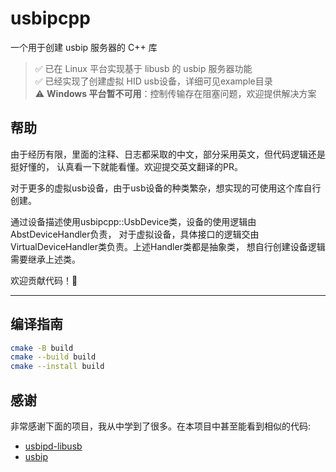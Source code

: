 # usbipcpp

一个用于创建 usbip 服务器的 C++ 库

> ✅ 已在 Linux 平台实现基于 libusb 的 usbip 服务器功能  
> ✅ 已经实现了创建虚拟 HID usb设备，详细可见example目录  
> ⚠️ **Windows 平台暂不可用**：控制传输存在阻塞问题，欢迎提供解决方案

## 帮助
由于经历有限，里面的注释、日志都采取的中文，部分采用英文，但代码逻辑还是挺好懂的，
认真看一下就能看懂。欢迎提交英文翻译的PR。

对于更多的虚拟usb设备，由于usb设备的种类繁杂，想实现的可使用这个库自行创建。

通过设备描述使用usbipcpp::UsbDevice类，设备的使用逻辑由AbstDeviceHandler负责，
对于虚拟设备，具体接口的逻辑交由VirtualDeviceHandler类负责。上述Handler类都是抽象类，
想自行创建设备逻辑需要继承上述类。

欢迎贡献代码！🚀

---

## 编译指南
```bash
cmake -B build
cmake --build build
cmake --install build
```

## 感谢 
非常感谢下面的项目，我从中学到了很多。在本项目中甚至能看到相似的代码:  
- [usbipd-libusb](https://github.com/raydudu/usbipd-libusb)  
- [usbip](https://github.com/jiegec/usbip)  